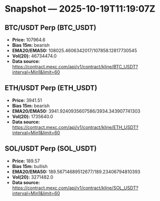 # Snapshot — 2025-10-19T11:19:07Z

## BTC/USDT Perp (BTC_USDT)
- **Price:** 107964.6
- **Bias 15m:** bearish
- **EMA20/EMA50:** 108025.4606342017/107858.12817730545
- **Vol(20):** 46734474.0
- **Data source:** https://contract.mexc.com/api/v1/contract/kline/BTC_USDT?interval=Min1&limit=60

## ETH/USDT Perp (ETH_USDT)
- **Price:** 3941.51
- **Bias 15m:** bearish
- **EMA20/EMA50:** 3941.9240935607586/3934.343907741303
- **Vol(20):** 1735640.0
- **Data source:** https://contract.mexc.com/api/v1/contract/kline/ETH_USDT?interval=Min1&limit=60

## SOL/USDT Perp (SOL_USDT)
- **Price:** 189.57
- **Bias 15m:** bullish
- **EMA20/EMA50:** 189.56714689512677/189.23406794810393
- **Vol(20):** 3271482.0
- **Data source:** https://contract.mexc.com/api/v1/contract/kline/SOL_USDT?interval=Min1&limit=60
